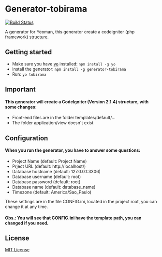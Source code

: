 # Generator-tobirama
[![Build Status](https://secure.travis-ci.org/tisvasconcelos/generator-tobirama.png?branch=master)](https://travis-ci.org/tisvasconcelos/generator-tobirama)

A generator for Yeoman, this generator create a codeigniter (php framework) structure.

## Getting started
- Make sure you have [yo](https://github.com/yeoman/yo) installed:
    `npm install -g yo`
- Install the generator: `npm install -g generator-tobirama`
- Run: `yo tobirama`

## Important

#### This generator will create a CodeIgniter (Version 2.1.4) structure, with some changes:

- Front-end files are in the folder templates/default/...
- The folder application/view doesn't exist

## Configuration

#### When you run the generator, you have to answer some questions:

- Project Name (default: Project Name)
- Prject URL (default: http://localhost/)
- Database hostname (default: 127.0.0.1:3306)
- Database username (default: root)
- Database password (default: root)
- Database name (default: database_name)
- Timezone (default: America/Sao_Paulo)

These settings are in the file CONFIG.ini, located in the project root, you can change it at any time.

#### Obs.: You will see that CONFIG.ini have the template path, you can changed if you need.

## License
[MIT License](http://en.wikipedia.org/wiki/MIT_License)
